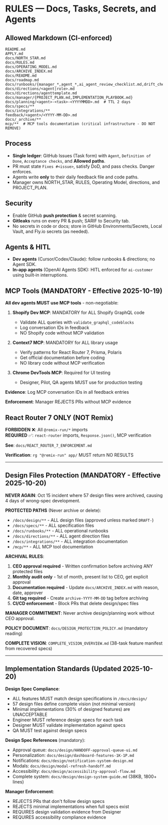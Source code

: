 # RULES — Docs, Tasks, Secrets, and Agents

## Allowed Markdown (CI-enforced)

```
README.md
APPLY.md
docs/NORTH_STAR.md
docs/RULES.md
docs/OPERATING_MODEL.md
docs/ARCHIVE_INDEX.md
docs/README.md
docs/roadmap.md
docs/runbooks/{manager_*,agent_*,ai_agent_review_checklist.md,drift_checklist.md}
docs/directions/<agent|role>.md
docs/directions/agenttemplate.md
docs/manager/{PROJECT_PLAN.md,IMPLEMENTATION_PLAYBOOK.md}
docs/planning/<agent>-<task>-<YYYYMMDD>.md  # TTL 2 days
docs/specs/**
docs/integrations/**
feedback/<agent>/<YYYY-MM-DD>.md
docs/_archive/**
mcp/**  # MCP tools documentation (critical infrastructure - DO NOT REMOVE)
```

## Process

- **Single ledger**: GitHub Issues (Task form) with `Agent`, `Definition of Done`, `Acceptance checks`, and **Allowed paths**.
- PR must state `Fixes #<issue>`, satisfy DoD, and pass checks. Danger enforces.
- Agents write **only** to their daily feedback file and code paths.
- Manager owns NORTH_STAR, RULES, Operating Model, directions, and PROJECT_PLAN.

## Security

- Enable GitHub **push protection** & secret scanning.
- **Gitleaks** runs on every PR & push; SARIF to Security tab.
- No secrets in code or docs; store in GitHub Environments/Secrets, Local Vault, and Fly.io secrets (as needed).

## Agents & HITL

- **Dev agents** (Cursor/Codex/Claude): follow runbooks & directions; no Agent SDK.
- **In‑app agents** (OpenAI Agents SDK): HITL enforced for `ai-customer` using built‑in interruptions.

## MCP Tools (MANDATORY - Effective 2025-10-19)

**All dev agents MUST use MCP tools** - non-negotiable:

1. **Shopify Dev MCP**: MANDATORY for ALL Shopify GraphQL code
   - Validate ALL queries with `validate_graphql_codeblocks`
   - Log conversation IDs in feedback
   - NO Shopify code without MCP validation

2. **Context7 MCP**: MANDATORY for ALL library usage
   - Verify patterns for React Router 7, Prisma, Polaris
   - Get official documentation before coding
   - NO library code without MCP verification

3. **Chrome DevTools MCP**: Required for UI testing
   - Designer, Pilot, QA agents MUST use for production testing

**Evidence**: Log MCP conversation IDs in all feedback entries

**Enforcement**: Manager REJECTS PRs without MCP evidence

## React Router 7 ONLY (NOT Remix)

**FORBIDDEN** ❌: All `@remix-run/*` imports  
**REQUIRED** ✅: `react-router` imports, `Response.json()`, MCP verification

**See**: `docs/REACT_ROUTER_7_ENFORCEMENT.md`

**Verification**: `rg "@remix-run" app/` MUST return NO RESULTS

---

## Design Files Protection (MANDATORY - Effective 2025-10-20)

**NEVER AGAIN**: Oct 15 incident where 57 design files were archived, causing 4 days of wrong-spec development.

**PROTECTED PATHS** (Never archive or delete):
- `/docs/design/**` - ALL design files (approved unless marked `DRAFT-`)
- `/docs/specs/**` - ALL specification files
- `/docs/runbooks/**` - ALL operational runbooks
- `/docs/directions/**` - ALL agent direction files
- `/docs/integrations/**` - ALL integration documentation
- `/mcp/**` - ALL MCP tool documentation

**ARCHIVAL RULES**:
1. **CEO approval required** - Written confirmation before archiving ANY protected files
2. **Monthly audit only** - 1st of month, present list to CEO, get explicit approval
3. **Documentation required** - Update `docs/ARCHIVE_INDEX.md` with reason, date, approver
4. **Git tag required** - Create `archive-YYYY-MM-DD` tag before archiving
5. **CI/CD enforcement** - Block PRs that delete design/spec files

**MANAGER COMMITMENT**: Never archive design/planning work without CEO approval.

**POLICY DOCUMENT**: `docs/DESIGN_PROTECTION_POLICY.md` (mandatory reading)

**COMPLETE VISION**: `COMPLETE_VISION_OVERVIEW.md` (38-task feature manifest from recovered specs)

---

## Implementation Standards (Updated 2025-10-20)

**Design Spec Compliance**:
- ALL features MUST match design specifications in `/docs/design/`
- 57 design files define complete vision (not minimal version)
- Minimal implementations (30% of designed features) are UNACCEPTABLE
- Engineer MUST reference design specs for each task
- Designer MUST validate implementation against specs
- QA MUST test against design specs

**Design Spec References** (mandatory):
- Approval queue: `docs/design/HANDOFF-approval-queue-ui.md`
- Personalization: `docs/design/dashboard-features-1K-1P.md`
- Notifications: `docs/design/notification-system-design.md`
- Modals: `docs/design/modal-refresh-handoff.md`
- Accessibility: `docs/design/accessibility-approval-flow.md`
- Complete system: `docs/design/design-system-guide.md` (38KB, 1800+ lines)

**Manager Enforcement**:
- REJECTS PRs that don't follow design specs
- REJECTS minimal implementations when full specs exist
- REQUIRES design validation evidence from Designer
- REQUIRES accessibility compliance evidence

